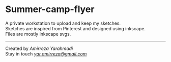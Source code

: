 # Summer-camp-flyer
A private workstation to upload and keep my sketches.  
Sketches are inspired from Pinterest and designed using inkscape.  
Files are mostly inkscape svgs.  

---
Created by *Amirreza Yarahmadi*  
Stay in touch *yar.amirreza@gmail.com*  
